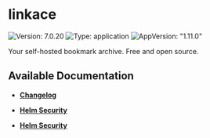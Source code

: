 # linkace

![Version: 7.0.20](https://img.shields.io/badge/Version-7.0.20-informational?style=flat-square) ![Type: application](https://img.shields.io/badge/Type-application-informational?style=flat-square) ![AppVersion: "1.11.0"](https://img.shields.io/badge/AppVersion-"1.11.0"-informational?style=flat-square)

Your self-hosted bookmark archive. Free and open source.

## Available Documentation

- [**Changelog**](CHANGELOG)

- [**Helm Security**](container-security)

- [**Helm Security**](helm-security)

